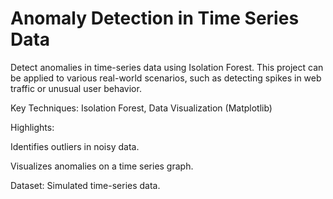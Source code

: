 # **Anomaly Detection in Time Series Data**

Detect anomalies in time-series data using Isolation Forest. This project can be applied to various real-world scenarios, such as detecting spikes in web traffic or unusual user behavior.

Key Techniques: Isolation Forest, Data Visualization (Matplotlib)

Highlights:

Identifies outliers in noisy data.

Visualizes anomalies on a time series graph.

Dataset: Simulated time-series data.
